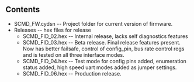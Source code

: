 Contents
-----------

* SCMD_FW.cydsn -- Project folder for current version of firmware.
* Releases -- hex files for release
  * SCMD_FID_02.hex -- Internal release, lacks self diagnostics features
  * SCMD_FID_03.hex -- Beta release.  Final release features present.  Now has better failsafe, control of config_pin, bus rate control regs and is tested on all three interface modes.
  * SCMD_FID_04.hex -- Test mode for config pins added, enumeration status added, high speed uart modes added as jumper settings.
  * SCMD_FID_06.hex -- Production release.